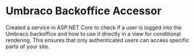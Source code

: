# Umbraco Backoffice Accessor

Created a service in ASP.NET Core to check if a user is logged into the Umbraco backoffice and how to use it directly in a view for conditional rendering. This ensures that only authenticated users can access specific parts of your site.
